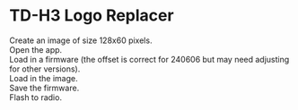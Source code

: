 # TD-H3 Logo Replacer  

Create an image of size 128x60 pixels.  
Open the app.  
Load in a firmware (the offset is correct for 240606 but may need adjusting for other versions).  
Load in the image.  
Save the firmware.  
Flash to radio.  
